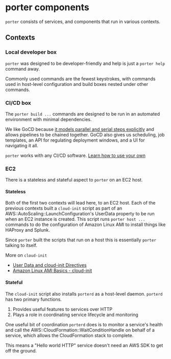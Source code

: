 porter components
=================

`porter` consists of services, and components that run in various contexts.

## Contexts

### Local developer box

`porter` was designed to be developer-friendly and help is just a `porter help`
command away.

Commonly used commands are the fewest keystrokes, with commands used in
host-level configuration and build boxes nested under other commands.

### CI/CD box

The `porter build ...` commands are designed to be run in an automated
environment with minimal dependencies.

We like GoCD because
[it models parallel and serial steps explicitly](http://www.go.cd/documentation/user/current/introduction/concepts_in_go.html)
and allows pipelines to be chained together. GoCD also gives us scheduling, job
templates, an API for regulating deployment windows, and a UI for navigating it
all.

`porter` works with any CI/CD software.
[Learn how to use your own](detailed_design/ci-cd-integration.md)

### EC2

There is a stateless and stateful aspect to `porter` on an EC2 host.

#### Stateless

Both of the first two contexts will lead here, to an EC2 host. Each of the
previous contexts built a `cloud-init` script as part of an
AWS::AutoScaling::LaunchConfiguration's UserData property to be run when an EC2
instance is created. This script runs `porter host ...` commands to do the
configuration of Amazon Linux AMI to install things like HAProxy and Splunk.

Since `porter` built the scripts that run on a host this is essentially `porter`
talking to itself.

More on `cloud-init`
- [User Data and cloud-init Directives](http://docs.aws.amazon.com/AWSEC2/latest/UserGuide/user-data.html#user-data-cloud-init)
- [Amazon Linux AMI Basics - cloud-init](http://docs.aws.amazon.com/AWSEC2/latest/UserGuide/AmazonLinuxAMIBasics.html#CloudInit)

#### Stateful

The `cloud-init` script also installs `porterd` as a host-level daemon.
`porterd` has two primary functions.

1. Provides useful features to services over HTTP
2. Plays a role in coordinating service lifecycle and monitoring

One useful bit of coordination `porterd` does is to monitor a service's health
and call the AWS::CloudFormation::WaitConditionHandle on behalf of a service,
which allows the CloudFormation stack to complete.

This means a "Hello world HTTP" service doesn't need an AWS SDK to get off the
ground.
